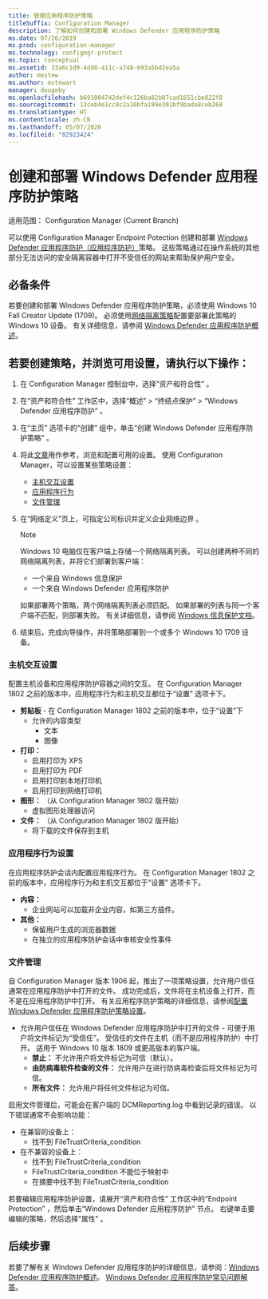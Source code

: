 ```yaml
---
title: 管理应用程序防护策略
titleSuffix: Configuration Manager
description: 了解如何创建和部署 Windows Defender 应用程序防护策略
ms.date: 07/26/2019
ms.prod: configuration-manager
ms.technology: configmgr-protect
ms.topic: conceptual
ms.assetid: 33a6c1d9-4dd8-411c-a748-693a5bd2ea5a
author: mestew
ms.author: mstewart
manager: dougeby
ms.openlocfilehash: b691004742def4c126ba82b07cad1651cbe822f8
ms.sourcegitcommit: 13ceb4e1cc8c2a10bfa199e301bf9bada8ceb268
ms.translationtype: HT
ms.contentlocale: zh-CN
ms.lasthandoff: 05/07/2020
ms.locfileid: "82923424"
---
```

# <a name="create-and-deploy-windows-defender-application-guard-policy"></a>创建和部署 Windows Defender 应用程序防护策略

适用范围：  Configuration Manager (Current Branch)
<!-- 1351960 -->  
可以使用 Configuration Manager Endpoint Potection 创建和部署 [Windows Defender 应用程序防护（应用程序防护）](https://docs.microsoft.com/windows/threat-protection/windows-defender-application-guard/wd-app-guard-overview)策略。 这些策略通过在操作系统的其他部分无法访问的安全隔离容器中打开不受信任的网站来帮助保护用户安全。

## <a name="prerequisites"></a>必备条件

若要创建和部署 Windows Defender 应用程序防护策略，必须使用 Windows 10 Fall Creator Update (1709)。 必须使用[网络隔离策略](https://docs.microsoft.com/windows/security/threat-protection/windows-defender-application-guard/configure-wd-app-guard#network-isolation-settings)配置要部署此策略的 Windows 10 设备。 有关详细信息，请参阅 [Windows Defender 应用程序防护概述](https://docs.microsoft.com/windows/threat-protection/windows-defender-application-guard/wd-app-guard-overview)。

## <a name="create-a-policy-and-to-browse-the-available-settings"></a>若要创建策略，并浏览可用设置，请执行以下操作：

1. 在 Configuration Manager 控制台中，选择“资产和符合性”  。
2. 在“资产和符合性”  工作区中，选择“概述”   > “终结点保护”   > “Windows Defender 应用程序防护”  。
3. 在“主页”  选项卡的“创建”  组中，单击“创建 Windows Defender 应用程序防护策略”  。
4. 将此[文章](https://docs.microsoft.com/windows/security/threat-protection/windows-defender-application-guard/configure-wd-app-guard)用作参考，浏览和配置可用的设置。 使用 Configuration Manager，可以设置某些策略设置：
   - [主机交互设置](#bkmk_HIS)
   - [应用程序行为](#bkmk_ABS)
   - [文件管理](#bkmk_FM)
5. 在“网络定义”页上，可指定公司标识并定义企业网络边界  。

    > [!NOTE]
    > Windows 10 电脑仅在客户端上存储一个网络隔离列表。 可以创建两种不同的网络隔离列表，并将它们部署到客户端：
    >
    >  - 一个来自 Windows 信息保护
    >  - 一个来自 Windows Defender 应用程序防护
    >
    > 如果部署两个策略，两个网络隔离列表必须匹配。 如果部署的列表与同一个客户端不匹配，则部署失败。 有关详细信息，请参阅 [Windows 信息保护文档](https://docs.microsoft.com/windows/security/information-protection/windows-information-protection/create-wip-policy-using-configmgr)。

6. 结束后，完成向导操作，并将策略部署到一个或多个 Windows 10 1709 设备。

### <a name="host-interaction-settings"></a><a name="bkmk_HIS"></a> 主机交互设置

配置主机设备和应用程序防护容器之间的交互。 在 Configuration Manager 1802 之前的版本中，应用程序行为和主机交互都位于“设置”  选项卡下。

- **剪贴板** - 在 Configuration Manager 1802 之前的版本中，位于“设置”下
  - 允许的内容类型
    - 文本
    - 图像
- **打印：**
  - 启用打印为 XPS
  - 启用打印为 PDF
  - 启用打印到本地打印机
  - 启用打印到网络打印机
- **图形：** （从 Configuration Manager 1802 版开始）
  - 虚拟图形处理器访问
- **文件：** （从 Configuration Manager 1802 版开始）
  - 将下载的文件保存到主机

### <a name="application-behavior-settings"></a><a name="bkmk_ABS"></a> 应用程序行为设置

在应用程序防护会话内配置应用程序行为。 在 Configuration Manager 1802 之前的版本中，应用程序行为和主机交互都位于“设置”  选项卡下。

- **内容：**
  - 企业网站可以加载非企业内容，如第三方插件。
- **其他：**
  - 保留用户生成的浏览器数据
  - 在独立的应用程序防护会话中审核安全性事件

### <a name="file-management"></a><a name="bkmk_FM"></a> 文件管理
<!--3555858-->
自 Configuration Manager 版本 1906 起，推出了一项策略设置，允许用户信任通常在应用程序防护中打开的文件。 成功完成后，文件将在主机设备上打开，而不是在应用程序防护中打开。 有关应用程序防护策略的详细信息，请参阅[配置 Windows Defender 应用程序防护策略设置](https://docs.microsoft.com/windows/security/threat-protection/windows-defender-application-guard/configure-wd-app-guard)。

- 允许用户信任在 Windows Defender 应用程序防护中打开的文件  - 可便于用户将文件标记为“受信任”。 受信任的文件在主机（而不是应用程序防护）中打开。 适用于 Windows 10 版本 1809 或更高版本的客户端。
  - **禁止：** 不允许用户将文件标记为可信（默认）。
  - **由防病毒软件检查的文件：** 允许用户在进行防病毒检查后将文件标记为可信。
  - **所有文件：** 允许用户将任何文件标记为可信。

启用文件管理后，可能会在客户端的 DCMReporting.log 中看到记录的错误。 以下错误通常不会影响功能： <!--4619457-->

- 在兼容的设备上：
  - 找不到 FileTrustCriteria_condition
- 在不兼容的设备上：
  - 找不到 FileTrustCriteria_condition
  - FileTrustCriteria_condition 不能位于映射中
  - 在摘要中找不到 FileTrustCriteria_condition

若要编辑应用程序防护设置，请展开“资产和符合性”  工作区中的“Endpoint Protection”  ，然后单击“Windows Defender 应用程序防护”  节点。 右键单击要编辑的策略，然后选择“属性”  。

## <a name="next-steps"></a>后续步骤

若要了解有关 Windows Defender 应用程序防护的详细信息，请参阅：[Windows Defender 应用程序防护概述](https://docs.microsoft.com/windows/security/threat-protection/windows-defender-application-guard/wd-app-guard-overview)。
[Windows Defender 应用程序防护常见问题解答](https://docs.microsoft.com/windows/security/threat-protection/windows-defender-application-guard/faq-wd-app-guard)。
